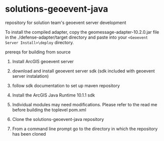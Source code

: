 solutions-geoevent-java 
====================

repository for solution team's geoevent server development

To install the compiled adapter, copy the geomessage-adapter-10.2.0.jar file in the ./defense-adapter/target directory and paste into your ``<Geoevent Server Install>\deploy`` directory.

prereqs for building from source
1. Install ArcGIS geoevent server

2. download and install geoevent server sdk (sdk included with geoevent server instalation)

3. follow sdk documentation to set up maven repository
 
4. Install the ArcGIS Java Runtime 10.1.1 sdk

5. Individual modules may need modifications.  Please refer to the read me before building the toplevel pom.xml
 
6. Clone the solutions-geoevent-java repository

7. From a command line prompt go to the directory in which the repository has been cloned

